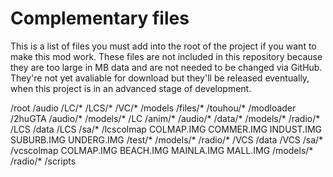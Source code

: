 # Complementary files
This is a list of files you must add into the root of the project if you want to make this mod work. These files are not included in this repository because they are too large in MB data and are not needed to be changed via GitHub. They're not yet avaliable for download but they'll be released eventually, when this project is in an advanced stage of development.

/root
    /audio
        /LC/*
        /LCS/*
        /VC/*
    /models
        /files/*
        /touhou/*
    /modloader
        /2huGTA
            /audio/*
            /models/*
        /LC
            /anim/*
            /audio/*
            /data/*
            /models/*
            /radio/*
        /LCS
            /data
                /LCS
                    /sa/*
                    /lcscolmap
                        COLMAP.IMG
                    COMMER.IMG
                    INDUST.IMG
                    SUBURB.IMG
                    UNDERG.IMG
                /test/*
            /models/*
            /radio/*
        /VCS
            /data
                /VCS
                    /sa/*
                    /vcscolmap
                        COLMAP.IMG
                    BEACH.IMG
                    MAINLA.IMG
                    MALL.IMG
            /models/*
            /radio/*
        /scripts

